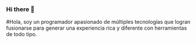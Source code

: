 ### Hi there 👋


#Hola, soy un programador apasionado de múltiples tecnologías que logran fusionarse para generar una experiencia rica y diferente con herramientas de todo tipo.


<!--
**jeancode/JeanCode** is a ✨ _special_ ✨ repository because its `README.md` (this file) appears on your GitHub profile.

Hola, soy un programador apasionado de múltiples tecnologías que logran fusionarse para generar una experiencia rica y diferente con herramientas de todo tipo.

- 🔭 I’m currently working on ...
- 🌱 I’m currently learning ...
- 👯 I’m looking to collaborate on ...
- 🤔 I’m looking for help with ...
- 💬 Ask me about ...
- 📫 How to reach me: ...
- 😄 Pronouns: ...
- ⚡ Fun fact: ...
-->
